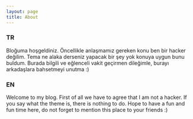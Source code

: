 ```yaml
---
layout: page
title: About
---
```


### TR
Bloğuma hoşgeldiniz. Öncellikle anlaşmamız gereken konu ben bir hacker değilim. Tema ne alaka derseniz yapacak bir şey yok konuya uygun bunu buldum. Burada bilgili ve eğlenceli vakit geçirmen dileğimle, burayı arkadaşlara bahsetmeyi unutma :)

### EN
Welcome to my blog. First of all we have to agree that I am not a hacker. If you say what the theme is, there is nothing to do. Hope to have a fun and fun time here, do not forget to mention this place to your friends :)
